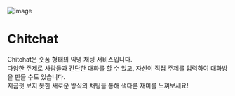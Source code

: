![image](https://github.com/letsgochitchat/.github/assets/102123549/878d5132-14db-44a8-b13d-2a51de41adb0)

# Chitchat
Chitchat은 숏폼 형태의 익명 채팅 서비스입니다.<br>
다양한 주제로 사람들과 간단한 대화를 할 수 있고, 자신이 직접 주제를 입력하여 대화방을 만들 수도 있습니다.<br>
지금껏 보지 못한 새로운 방식의 채팅을 통해 색다른 재미를 느껴보세요!
<!--
<br>

## 함께하는 팀원들
### Frontend
|<img src="https://avatars.githubusercontent.com/u/102217654?v=4" width="160">|<img src="https://avatars.githubusercontent.com/u/102217839?v=4" width="160">|<img src="https://avatars.githubusercontent.com/u/103630744?v=4" width="160">|
|:-:|:-:|:-:|
|[김석진](https://github.com/SEOKKAMONI)|[이명재](https://github.com/arkk200)|[김정현](https://github.com/kimjh11130)|

### Backend
|<img src="https://avatars.githubusercontent.com/u/103028187?v=4" width="160">|<img src="https://avatars.githubusercontent.com/u/52336493?v=4" width="160">|
|:-:|:-:|
|[길근우](https://github.com/gilgeunwoo)|[이하성](https://github.com/tedsoftj1123)|

### Devops
|<img src="https://avatars.githubusercontent.com/u/81006587?v=4" width="160">|
|:-:|
|[김은빈](https://github.com/rlaisqls)|

### Design
|<img src="https://avatars.githubusercontent.com/u/102123549?v=4" width="160">|<img src="https://avatars.githubusercontent.com/u/80014442?v=4" width="160">|
|:-:|:-:|
|[신준서](https://github.com/qodldks)|[유나은](https://github.com/yunaeun)|
-->
